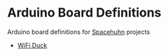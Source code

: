 # Arduino Board Definitions
Arduino board definitions for [Spacehuhn](https://github.com/spacehuhn/) projects

* [WiFi Duck](wifiduck)
